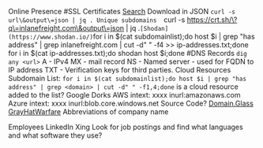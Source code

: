 Online Presence 
	#SSL Certificates
		[Search](https://crt.sh/)
			Download in JSON
				`curl -s url\&output\=json | jq .
			Unique subdomains 
				`curl -s https://crt.sh/\?q\=inlanefreight.com\&output\=json | jq .`
		[Shodan](https://www.shodan.io/)
			`for i in $(cat subdomainlist);do host $i | grep "has address" | grep inlanefreight.com | cut -d" " -f4 >> ip-addresses.txt;done`
			`for i in $(cat ip-addresses.txt);do shodan host $i;done
	#DNS Records
		`dig any <url>`	
		A - IPv4 
		MX - mail record
		NS - Named server - used for FQDN to IP address
		TXT - Verification keys for third parties.
	Cloud Resources
		Subdomain List:
			`for i in $(cat subdomainlist);do host $i | grep "has address" | grep <domain> | cut -d" " -f1,4;done`
			is a cloud resource added to the list?
		Google Dorks 
			AWS
				intext: xxxx inurl:amazonaws.com
			Azure 
				intext: xxxx inurl:blob.core.windows.net
		Source Code?
		[Domain.Glass](https://domain.glass/)
		[GrayHatWarfare](https://buckets.grayhatwarfare.com/)
			Abbreviations of company name 
			
Employees
	LinkedIn
	Xing
	Look for job postings and find what languages and what software they use?